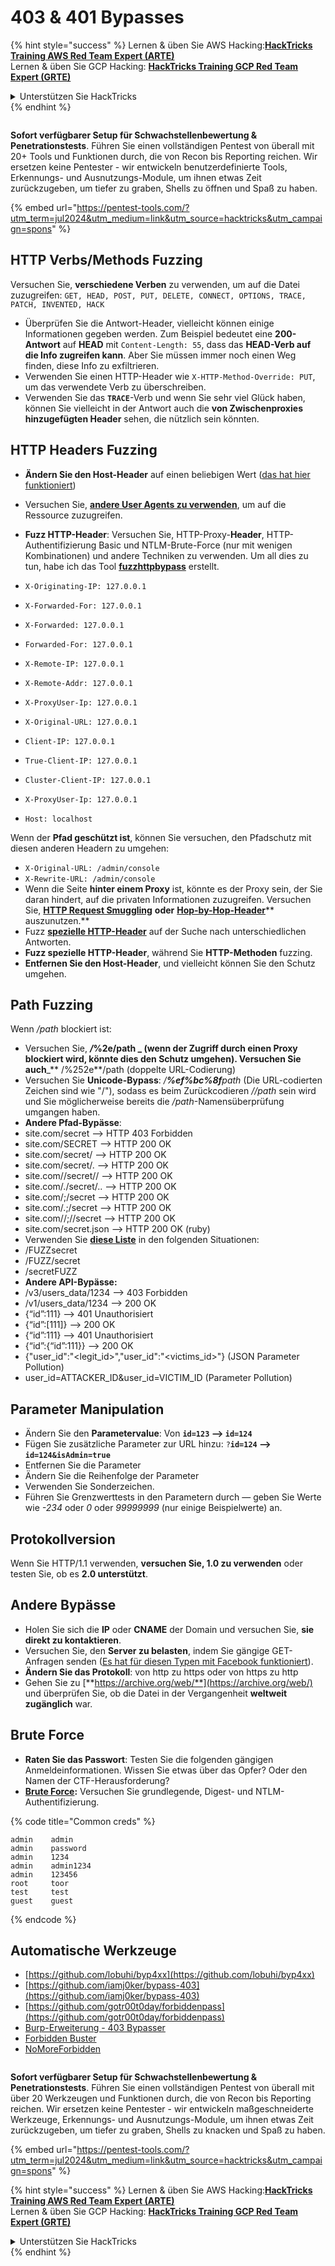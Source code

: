 # 403 & 401 Bypasses

{% hint style="success" %}
Lernen & üben Sie AWS Hacking:<img src="/.gitbook/assets/arte.png" alt="" data-size="line">[**HackTricks Training AWS Red Team Expert (ARTE)**](https://training.hacktricks.xyz/courses/arte)<img src="/.gitbook/assets/arte.png" alt="" data-size="line">\
Lernen & üben Sie GCP Hacking: <img src="/.gitbook/assets/grte.png" alt="" data-size="line">[**HackTricks Training GCP Red Team Expert (GRTE)**<img src="/.gitbook/assets/grte.png" alt="" data-size="line">](https://training.hacktricks.xyz/courses/grte)

<details>

<summary>Unterstützen Sie HackTricks</summary>

* Überprüfen Sie die [**Abonnementpläne**](https://github.com/sponsors/carlospolop)!
* **Treten Sie der** 💬 [**Discord-Gruppe**](https://discord.gg/hRep4RUj7f) oder der [**Telegram-Gruppe**](https://t.me/peass) bei oder **folgen** Sie uns auf **Twitter** 🐦 [**@hacktricks\_live**](https://twitter.com/hacktricks\_live)**.**
* **Teilen Sie Hacking-Tricks, indem Sie PRs an die** [**HackTricks**](https://github.com/carlospolop/hacktricks) und [**HackTricks Cloud**](https://github.com/carlospolop/hacktricks-cloud) GitHub-Repos senden.

</details>
{% endhint %}

<figure><img src="/.gitbook/assets/pentest-tools.svg" alt=""><figcaption></figcaption></figure>

**Sofort verfügbarer Setup für Schwachstellenbewertung & Penetrationstests**. Führen Sie einen vollständigen Pentest von überall mit 20+ Tools und Funktionen durch, die von Recon bis Reporting reichen. Wir ersetzen keine Pentester - wir entwickeln benutzerdefinierte Tools, Erkennungs- und Ausnutzungs-Module, um ihnen etwas Zeit zurückzugeben, um tiefer zu graben, Shells zu öffnen und Spaß zu haben.

{% embed url="https://pentest-tools.com/?utm_term=jul2024&utm_medium=link&utm_source=hacktricks&utm_campaign=spons" %}

## HTTP Verbs/Methods Fuzzing

Versuchen Sie, **verschiedene Verben** zu verwenden, um auf die Datei zuzugreifen: `GET, HEAD, POST, PUT, DELETE, CONNECT, OPTIONS, TRACE, PATCH, INVENTED, HACK`

* Überprüfen Sie die Antwort-Header, vielleicht können einige Informationen gegeben werden. Zum Beispiel bedeutet eine **200-Antwort** auf **HEAD** mit `Content-Length: 55`, dass das **HEAD-Verb auf die Info zugreifen kann**. Aber Sie müssen immer noch einen Weg finden, diese Info zu exfiltrieren.
* Verwenden Sie einen HTTP-Header wie `X-HTTP-Method-Override: PUT`, um das verwendete Verb zu überschreiben.
* Verwenden Sie das **`TRACE`**-Verb und wenn Sie sehr viel Glück haben, können Sie vielleicht in der Antwort auch die **von Zwischenproxies hinzugefügten Header** sehen, die nützlich sein könnten.

## HTTP Headers Fuzzing

* **Ändern Sie den Host-Header** auf einen beliebigen Wert ([das hat hier funktioniert](https://medium.com/@sechunter/exploiting-admin-panel-like-a-boss-fc2dd2499d31))
* Versuchen Sie, [**andere User Agents zu verwenden**](https://github.com/danielmiessler/SecLists/blob/master/Fuzzing/User-Agents/UserAgents.fuzz.txt), um auf die Ressource zuzugreifen.
* **Fuzz HTTP-Header**: Versuchen Sie, HTTP-Proxy-**Header**, HTTP-Authentifizierung Basic und NTLM-Brute-Force (nur mit wenigen Kombinationen) und andere Techniken zu verwenden. Um all dies zu tun, habe ich das Tool [**fuzzhttpbypass**](https://github.com/carlospolop/fuzzhttpbypass) erstellt.

* `X-Originating-IP: 127.0.0.1`
* `X-Forwarded-For: 127.0.0.1`
* `X-Forwarded: 127.0.0.1`
* `Forwarded-For: 127.0.0.1`
* `X-Remote-IP: 127.0.0.1`
* `X-Remote-Addr: 127.0.0.1`
* `X-ProxyUser-Ip: 127.0.0.1`
* `X-Original-URL: 127.0.0.1`
* `Client-IP: 127.0.0.1`
* `True-Client-IP: 127.0.0.1`
* `Cluster-Client-IP: 127.0.0.1`
* `X-ProxyUser-Ip: 127.0.0.1`
* `Host: localhost`

Wenn der **Pfad geschützt ist**, können Sie versuchen, den Pfadschutz mit diesen anderen Headern zu umgehen:

* `X-Original-URL: /admin/console`
* `X-Rewrite-URL: /admin/console`
* Wenn die Seite **hinter einem Proxy** ist, könnte es der Proxy sein, der Sie daran hindert, auf die privaten Informationen zuzugreifen. Versuchen Sie, [**HTTP Request Smuggling**](../../pentesting-web/http-request-smuggling/) **oder** [**Hop-by-Hop-Header**](../../pentesting-web/abusing-hop-by-hop-headers.md)** auszunutzen.**
* Fuzz [**spezielle HTTP-Header**](special-http-headers.md) auf der Suche nach unterschiedlichen Antworten.
* **Fuzz spezielle HTTP-Header**, während Sie **HTTP-Methoden** fuzzing.
* **Entfernen Sie den Host-Header**, und vielleicht können Sie den Schutz umgehen.

## Path **Fuzzing**

Wenn _/path_ blockiert ist:

* Versuchen Sie, _**/**_**%2e/path \_ (wenn der Zugriff durch einen Proxy blockiert wird, könnte dies den Schutz umgehen). Versuchen Sie auch**\_\*\* /%252e\*\*/path (doppelte URL-Codierung)
* Versuchen Sie **Unicode-Bypass**: _/**%ef%bc%8f**path_ (Die URL-codierten Zeichen sind wie "/"), sodass es beim Zurückcodieren _//path_ sein wird und Sie möglicherweise bereits die _/path_-Namensüberprüfung umgangen haben.
* **Andere Pfad-Bypässe**:
* site.com/secret –> HTTP 403 Forbidden
* site.com/SECRET –> HTTP 200 OK
* site.com/secret/ –> HTTP 200 OK
* site.com/secret/. –> HTTP 200 OK
* site.com//secret// –> HTTP 200 OK
* site.com/./secret/.. –> HTTP 200 OK
* site.com/;/secret –> HTTP 200 OK
* site.com/.;/secret –> HTTP 200 OK
* site.com//;//secret –> HTTP 200 OK
* site.com/secret.json –> HTTP 200 OK (ruby)
* Verwenden Sie [**diese Liste**](https://github.com/danielmiessler/SecLists/blob/master/Fuzzing/Unicode.txt) in den folgenden Situationen:
* /FUZZsecret
* /FUZZ/secret
* /secretFUZZ
* **Andere API-Bypässe:**
* /v3/users\_data/1234 --> 403 Forbidden
* /v1/users\_data/1234 --> 200 OK
* {“id”:111} --> 401 Unauthorisiert
* {“id”:\[111]} --> 200 OK
* {“id”:111} --> 401 Unauthorisiert
* {“id”:{“id”:111\}} --> 200 OK
* {"user\_id":"\<legit\_id>","user\_id":"\<victims\_id>"} (JSON Parameter Pollution)
* user\_id=ATTACKER\_ID\&user\_id=VICTIM\_ID (Parameter Pollution)

## **Parameter Manipulation**

* Ändern Sie den **Parametervalue**: Von **`id=123` --> `id=124`**
* Fügen Sie zusätzliche Parameter zur URL hinzu: `?`**`id=124` —-> `id=124&isAdmin=true`**
* Entfernen Sie die Parameter
* Ändern Sie die Reihenfolge der Parameter
* Verwenden Sie Sonderzeichen.
* Führen Sie Grenzwerttests in den Parametern durch — geben Sie Werte wie _-234_ oder _0_ oder _99999999_ (nur einige Beispielwerte) an.

## **Protokollversion**

Wenn Sie HTTP/1.1 verwenden, **versuchen Sie, 1.0 zu verwenden** oder testen Sie, ob es **2.0 unterstützt**.

## **Andere Bypässe**

* Holen Sie sich die **IP** oder **CNAME** der Domain und versuchen Sie, **sie direkt zu kontaktieren**.
* Versuchen Sie, den **Server zu belasten**, indem Sie gängige GET-Anfragen senden ([Es hat für diesen Typen mit Facebook funktioniert](https://medium.com/@amineaboud/story-of-a-weird-vulnerability-i-found-on-facebook-fc0875eb5125)).
* **Ändern Sie das Protokoll**: von http zu https oder von https zu http
* Gehen Sie zu [**https://archive.org/web/**](https://archive.org/web/) und überprüfen Sie, ob die Datei in der Vergangenheit **weltweit zugänglich** war.

## **Brute Force**

* **Raten Sie das Passwort**: Testen Sie die folgenden gängigen Anmeldeinformationen. Wissen Sie etwas über das Opfer? Oder den Namen der CTF-Herausforderung?
* [**Brute Force**](../../generic-methodologies-and-resources/brute-force.md#http-brute)**:** Versuchen Sie grundlegende, Digest- und NTLM-Authentifizierung.

{% code title="Common creds" %}
```
admin    admin
admin    password
admin    1234
admin    admin1234
admin    123456
root     toor
test     test
guest    guest
```
{% endcode %}

## Automatische Werkzeuge

* [https://github.com/lobuhi/byp4xx](https://github.com/lobuhi/byp4xx)
* [https://github.com/iamj0ker/bypass-403](https://github.com/iamj0ker/bypass-403)
* [https://github.com/gotr00t0day/forbiddenpass](https://github.com/gotr00t0day/forbiddenpass)
* [Burp-Erweiterung - 403 Bypasser](https://portswigger.net/bappstore/444407b96d9c4de0adb7aed89e826122)
* [Forbidden Buster](https://github.com/Sn1r/Forbidden-Buster)
* [NoMoreForbidden](https://github.com/akinerk/NoMoreForbidden)

<figure><img src="/.gitbook/assets/pentest-tools.svg" alt=""><figcaption></figcaption></figure>

**Sofort verfügbarer Setup für Schwachstellenbewertung & Penetrationstests**. Führen Sie einen vollständigen Pentest von überall mit über 20 Werkzeugen und Funktionen durch, die von Recon bis Reporting reichen. Wir ersetzen keine Pentester - wir entwickeln maßgeschneiderte Werkzeuge, Erkennungs- und Ausnutzungs-Module, um ihnen etwas Zeit zurückzugeben, um tiefer zu graben, Shells zu knacken und Spaß zu haben.

{% embed url="https://pentest-tools.com/?utm_term=jul2024&utm_medium=link&utm_source=hacktricks&utm_campaign=spons" %}

{% hint style="success" %}
Lernen & üben Sie AWS Hacking:<img src="/.gitbook/assets/arte.png" alt="" data-size="line">[**HackTricks Training AWS Red Team Expert (ARTE)**](https://training.hacktricks.xyz/courses/arte)<img src="/.gitbook/assets/arte.png" alt="" data-size="line">\
Lernen & üben Sie GCP Hacking: <img src="/.gitbook/assets/grte.png" alt="" data-size="line">[**HackTricks Training GCP Red Team Expert (GRTE)**<img src="/.gitbook/assets/grte.png" alt="" data-size="line">](https://training.hacktricks.xyz/courses/grte)

<details>

<summary>Unterstützen Sie HackTricks</summary>

* Überprüfen Sie die [**Abonnementpläne**](https://github.com/sponsors/carlospolop)!
* **Treten Sie der** 💬 [**Discord-Gruppe**](https://discord.gg/hRep4RUj7f) oder der [**Telegram-Gruppe**](https://t.me/peass) bei oder **folgen** Sie uns auf **Twitter** 🐦 [**@hacktricks\_live**](https://twitter.com/hacktricks\_live)**.**
* **Teilen Sie Hacking-Tricks, indem Sie PRs an die** [**HackTricks**](https://github.com/carlospolop/hacktricks) und [**HackTricks Cloud**](https://github.com/carlospolop/hacktricks-cloud) GitHub-Repos senden.

</details>
{% endhint %}
